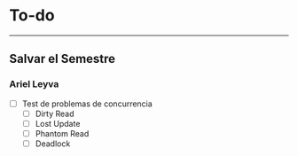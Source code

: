 # To-do
---
## Salvar el Semestre
### Ariel Leyva
- [ ] Test de problemas de concurrencia
    - [ ] Dirty Read
    - [ ] Lost Update
    - [ ] Phantom Read
    - [ ] Deadlock
